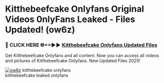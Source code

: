 # Kitthebeefcake Onlyfans Original Videos 0nlyFans Leaked - Files Updated! (ow6z)

<h3>🔴 CLICK HERE 🌐==►► <a href="https://tinyurl.com/x26r9saj" rel="nofollow">Kitthebeefcake Onlyfans Updated Files</a></h3>

Get Kitthebeefcake Onlyfans and all content. Now you can access all videos and pictures of Kitthebeefcake Onlyfans. New Updated Files 2025!

[![ow6z](https://i.imgur.com/LkgZPqh.gif)](https://tinyurl.com/x26r9saj)
kitthebeefcake onlyfans<br>
kitthebeefcake leaked onlyfans